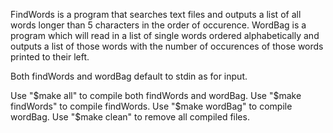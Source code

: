 FindWords is a program that searches text files and outputs a list of all words longer than 5 characters in the order of occurence.
WordBag is a program which will read in a list of single words ordered alphabetically and outputs a list of those words with the number of occurences of those words printed to their left.

Both findWords and wordBag default to stdin as for input.

Use "$make all" to compile both findWords and wordBag.
Use "$make findWords" to compile findWords.
Use "$make wordBag" to compile wordBag.
Use "$make clean" to remove all compiled files.
